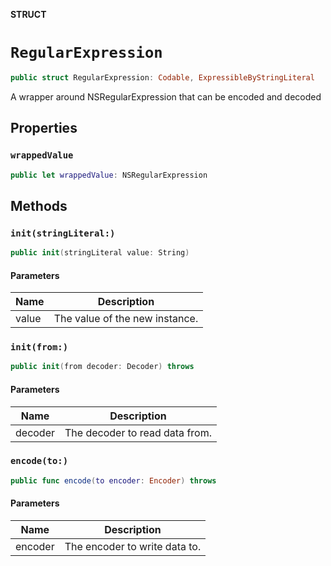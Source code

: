 **STRUCT**

# `RegularExpression`

```swift
public struct RegularExpression: Codable, ExpressibleByStringLiteral
```

A wrapper around NSRegularExpression that can be encoded and decoded

## Properties
### `wrappedValue`

```swift
public let wrappedValue: NSRegularExpression
```

## Methods
### `init(stringLiteral:)`

```swift
public init(stringLiteral value: String)
```

#### Parameters

| Name | Description |
| ---- | ----------- |
| value | The value of the new instance. |

### `init(from:)`

```swift
public init(from decoder: Decoder) throws
```

#### Parameters

| Name | Description |
| ---- | ----------- |
| decoder | The decoder to read data from. |

### `encode(to:)`

```swift
public func encode(to encoder: Encoder) throws
```

#### Parameters

| Name | Description |
| ---- | ----------- |
| encoder | The encoder to write data to. |